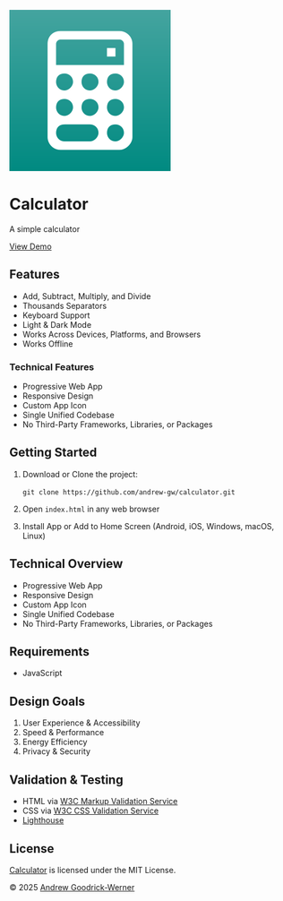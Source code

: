 ![Calculator](icon-144.svg)

# Calculator

A simple calculator

[View Demo](https://andrew-gw.ca/calculator)


## Features

- Add, Subtract, Multiply, and Divide
- Thousands Separators
- Keyboard Support
- Light & Dark Mode
- Works Across Devices, Platforms, and Browsers
- Works Offline


### Technical Features

- Progressive Web App
- Responsive Design
- Custom App Icon
- Single Unified Codebase
- No Third-Party Frameworks, Libraries, or Packages


## Getting Started

1. Download or Clone the project:

   `git clone https://github.com/andrew-gw/calculator.git`

2. Open `index.html` in any web browser

3. Install App or Add to Home Screen (Android, iOS, Windows, macOS, Linux)


## Technical Overview

- Progressive Web App
- Responsive Design
- Custom App Icon
- Single Unified Codebase
- No Third-Party Frameworks, Libraries, or Packages


## Requirements

- JavaScript


## Design Goals

1. User Experience & Accessibility
2. Speed & Performance
3. Energy Efficiency
4. Privacy & Security


## Validation & Testing

- HTML via [W3C Markup Validation Service](https://validator.w3.org)
- CSS via [W3C CSS Validation Service](http://jigsaw.w3.org/css-validator/)
- [Lighthouse](https://github.com/GoogleChrome/lighthouse)


## License

[Calculator](https://github.com/andrew-gw/calculator) is licensed under the MIT License.

&copy; 2025 [Andrew Goodrick-Werner](https://github.com/andrew-gw/)
